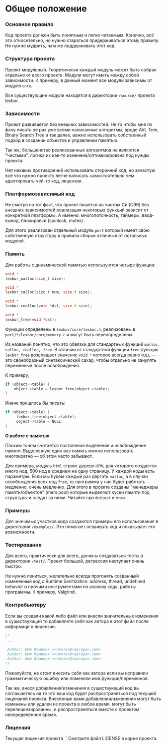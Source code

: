 # Общее положение


### Основное правило

Код проекта должен быть понятным и легко читаемым. Конечно, всё это относительно, но нужно стараться придерживаться этому правилу. Не нужно мудрить, нам же поддерживать этот код.


### Структура проекта

Проект модульный. Теоретически каждый модуль может быть собран отдельно от всего проекта. Модули могут иметь между собой зависимости. К примеру, в данный момент все модули зависимы от модуля `core`.

Все существующие модули находятся в директории `/source/` проекта lexbor.


### Зависимости

Проект развивается без внешних зависимостей. Не то чтобы мне по фану писать не раз уже всеми написанные алгоритмы, вроде AVL Tree, Binary Search Tree и так далее, важно использовать собственный подход в создании объектов и управлении памятью.

Так же, большенство реализованных алгоритмов не являются "чистыми", логика их как-то изменена/оптимизирована под нужды проекта.

Нет никаких противоречий использовать сторонний код, но зачастую всё что нужно проекту легче написать самостоятельно чем адаптировать чей-то код, лицензии.


### Платформозависимый код

Не смотря на тот факт, что проект пишется на чистом Си (C99) без внешних зависимостей реализация некоторых функций зависит от конкретной платформы. А именно: многопоточность, таймеры, ввод-вывод, блокировки (spinlock, mutex).

Для этого реализован отдельный модуль `port` который имеет свою собственную структуру и правила сборки отличные от остальных модулей.


### Память

Для работы с динамической памятью используются четыре функции:
```C
void *
lexbor_malloc(size_t size);

void *
lexbor_calloc(size_t num, size_t size);

void *
lexbor_realloc(void *dst, size_t size);

void *
lexbor_free(void *dst);
```

Функции определены в `lexbor/core/lexbor.h`, реализованы в `port/*/lexbor/core/memory.c` и могут быть переопределены.

Из названий понятно, что это обвязки для стандартных функций `malloc, calloc, realloc, free`.
В отличии от стандартной функции `free` функция `lexbor_free` возвращает значение `void *` которое всегда равно `NULL` — это своеобразный синтаксический сахар, чтобы отдельно не занулять переменные после освобождения.

К примеру,
```C
if (object->table) {
	object->table = lexbor_free(object->table);
}
```

Иначе пришлось бы писать:
```C
if (object->table) {
	 lexbor_free(object->table);
	 object->table = NULL:
}
```

**О работе с памятью**

Плохим тоном считается постоянное выделение и освобождение памяти. Выделенную один раз память можно использовать многократно — об этом часто забывают.

Для примера, модуль `html` строит дерево `HTML` для которого создается много нод, 500 нод в среднем на одну страницу. У каждой ноды есть параметры. Если мы будем каждый раз дёргать `malloc`, а в случаи освобождения всех нод `free`, то программа у нас будет работать медленно, очень медленно.
Для этого в проекте созданы "менеджеры памяти/объектов" (mem pool) которые выделяют куски памяти под структуры и следят за ними. Читайте про `dobject` и `mraw`.



### Примеры

Для значимых участков кода создаются примеры его использования в директории `/examples/`. Это помогает осваивать код и показывает его возможности.


### Тестирование

Для всего, практически для всего, должны создаваться тесты в директории `/test/`. Проект большой, регрессия наступает очень быстро. 

Не нужно лениться, желательно всегда прогонять созданный/изменённый код с Runtime Sanitization: address, thread, undefined behavior и прочими инструментами по анализу кода, работы программы. К примеру, Valgrind.


### Контребьютеру

Если вы создали какой либо файл или внесли значительные изменения в существующий то добавляете себя как автора в этот файл после информаци о лицензии.

```C
/*
 ...
 
 Author: Имя Фамилия <<почта>@<автора>.com>
 Author: Имя Фамилия <<почта>@<автора>.com>
 Author: Имя Фамилия <<почта>@<автора>.com>
*/
```

Пожалуйста, не стоит вносить себя как автора если вы исправили грамматическую ошибку или поменяли имя функции/переменной.

Так же, внося добавления/изменения в существующий код вы соглашаетесь на то что ваш код будет распространяться под текущей лицензией проекта. Внесённые вами добавления/изменения могут быть изменены или удален из проекта в любое время, могут быть перелицензированны, и распространяться вместе с проектом неопределенное время.


### Лицензия

Текущая лицензия проекта ``
Смотрите файл LICENSE в корне проекта.
